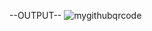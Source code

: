 --OUTPUT--
![mygithubqrcode](https://github.com/bonagiripraneeth07/QRCode-generator/assets/149886367/bdde994a-22f0-46b3-a1da-a07c17fd26cd)
